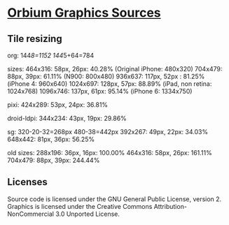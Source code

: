 [Orbium Graphics Sources](http://bni.github.com/orbium-gfx)
================================

Tile resizing
---------------------------------------
org:
144*8=1152
144*5+64=784

sizes:
464x316: 58px, 26px: 40.28% (Original iPhone: 480x320)
704x479: 88px, 39px: 61.11% (N900: 800x480)
936x637: 117px, 52px : 81.25% (iPhone 4: 960x640)
1024x697: 128px, 57px: 88.89% (iPad, non retina: 1024x768)
1096x746: 137px, 61px: 95.14% (iPhone 6: 1334x750)

pixi:
424x289: 53px, 24px: 36.81%

droid-ldpi:
344x234: 43px, 19px: 29.86%

sg:
320-20-32=268px
480-38=442px
392x267: 49px, 22px: 34.03%
648x442: 81px, 36px: 56.25%

old sizes:
288x196: 36px, 16px: 100.00%
464x316: 58px, 26px: 161.11%
704x479: 88px, 39px: 244.44%

Licenses
----------------------------------------
Source code is licensed under the GNU General Public License, version 2.
Graphics is licensed under the Creative Commons Attribution-NonCommercial 3.0 Unported License.
